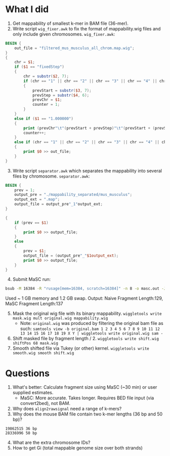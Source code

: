 # What I did

1. Get mappability of smallest k-mer in BAM file (36-mer).
2. Write script `wig_fixer.awk` to fix the format of mappability.wig files and only include given chromosomes.
`wig_fixer.awk`:
```awk
BEGIN {
    out_file = "filtered_mus_musculus_all_chrom.map.wig";
}
{
    chr = $1;
    if ($1 == "fixedStep")
    {
        chr = substr($2, 7);
        if (chr == "1" || chr == "2" || chr == "3" || chr == "4" || chr == "5" || chr == "6" || chr == "7" || chr == "8" || chr == "9" || chr == "10" || chr == "11" || chr == "12" || chr == "13" || chr == "14" || chr == "15" || chr == "16" || chr == "17" || chr == "18" || chr == "19" || chr == "X" || chr == "Y")
        {
            prevStart = substr($3, 7);
            prevStep = substr($4, 6);
            prevChr = $1;
            counter = 1;
        }
    }
    else if ($1 == "1.000000")
    {
        print (prevChr"\t"(prevStart + prevStep)"\t"(prevStart + (prevStep * counter))"\t1") >> out_file;
        counter++;
    }
    else if (chr == "1" || chr == "2" || chr == "3" || chr == "4" || chr == "5" || chr == "6" || chr == "7" || chr == "8" || chr == "9" || chr == "10" || chr == "11" || chr == "12" || chr == "13" || chr == "14" || chr == "15" || chr == "16" || chr == "17" || chr == "18" || chr == "19" || chr == "X" || chr == "Y")
    {
        print $0 >> out_file;
    }
}
```
3. Write script `separator.awk` which separates the mappability into several files by chromosome.
`separator.awk`:
```awk
BEGIN {
    prev = 1;
    output_pre = "./mappability_separated/mus_musculus";
    output_ext = ".map";
    output_file = output_pre"_1"output_ext;
}

{
    if (prev == $1)
    {
        print $0 >> output_file;
    }
    else
    {
        prev = $1;
        output_file = (output_pre"_"$1output_ext);
        print $0 >> output_file;
    }
}
```
4. Submit MaSC run:
```sh
bsub -M 16384 -R "rusage[mem=16384, scratch=16384]" -n 8 -o masc.out -J MaSC ./MaSC.pl --verbose --mappability_path=../mappability/mappability_separated/ --chrom_length_file=../lengths.chrom.sizes --input_bed=../bam/heart_adult_8_weeks_H3K27me3_ENCODE_854_no_duplicates.bed --prefix=mus_musculus
```
Used ~ 1 GB memory and 1.2 GB swap.
Output: Naive Fragment Length:129, MaSC Fragment Length:137

5. Mask the original wig file with its binary mappability. `wiggletools write mask.wig mult original.wig mappability.wig`
    * Note: `original.wig` was produced by filtering the original bam file as such: `samtools view -b original.bam 1 2 3 4 5 6 7 8 9 10 11 12 13 14 15 16 17 18 19 X Y | wiggletools write original.wig sam -`
6. Shift masked file by fragment length / 2. `wiggletools write shift.wig shiftPos 68 mask.wig`
7. Smooth shifted file via Tukey (or other) kernel. `wiggletools write smooth.wig smooth shift.wig`

# Questions
1. What's better: Calculate fragment size using MaSC (~30 min) or user supplied estimates.
    * MaSC: More accurate. Takes longer. Requires BED file input (via convert2bed), not BAM.
2. Why does `align2rawsignal` need a range of k-mers?
3. Why does the mouse BAM file contain two k-mer lengths (36 bp and 50 bp)?
```
19862515 36 bp
28336996 50 bp
```
4. What are the extra chromosome IDs?
5. How to get Gi (total mappable genome size over both strands)
